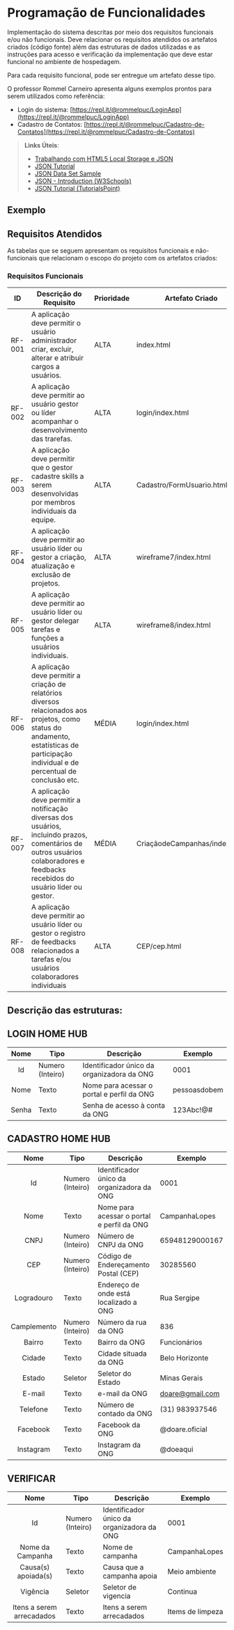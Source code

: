 # Programação de Funcionalidades

Implementação do sistema descritas por meio dos requisitos funcionais e/ou não funcionais. Deve relacionar os requisitos atendidos os artefatos criados (código fonte) além das estruturas de dados utilizadas e as instruções para acesso e verificação da implementação que deve estar funcional no ambiente de hospedagem.

Para cada requisito funcional, pode ser entregue um artefato desse tipo.

O professor Rommel Carneiro apresenta alguns exemplos prontos para serem utilizados como referência:
- Login do sistema: [https://repl.it/@rommelpuc/LoginApp](https://repl.it/@rommelpuc/LoginApp) 
- Cadastro de Contatos: [https://repl.it/@rommelpuc/Cadastro-de-Contatos](https://repl.it/@rommelpuc/Cadastro-de-Contatos)


> **Links Úteis**:
>
> - [Trabalhando com HTML5 Local Storage e JSON](https://www.devmedia.com.br/trabalhando-com-html5-local-storage-e-json/29045)
> - [JSON Tutorial](https://www.w3resource.com/JSON)
> - [JSON Data Set Sample](https://opensource.adobe.com/Spry/samples/data_region/JSONDataSetSample.html)
> - [JSON - Introduction (W3Schools)](https://www.w3schools.com/js/js_json_intro.asp)
> - [JSON Tutorial (TutorialsPoint)](https://www.tutorialspoint.com/json/index.htm)

## Exemplo

## Requisitos Atendidos

As tabelas que se seguem apresentam os requisitos funcionais e não-funcionais que relacionam o escopo do projeto com os artefatos criados:

### Requisitos Funcionais
|ID    | Descrição do Requisito | Prioridade | Artefato Criado |
|------|------------------------|------------|-----------------|
|RF-001| A aplicação deve permitir o usuário administrador criar, excluir, alterar e atribuir cargos a usuários. | ALTA | index.html |
|RF-002| A aplicação deve permitir ao usuário gestor ou líder acompanhar o desenvolvimento das trarefas. | ALTA | login/index.html |
|RF-003| A aplicação deve permitir que o gestor cadastre skills a serem desenvolvidas por membros individuais da equipe. | ALTA | Cadastro/FormUsuario.html |
|RF-004| A aplicação deve permitir ao usuário líder ou gestor a criação, atualização e exclusão de projetos. | ALTA | wireframe7/index.html |
|RF-005| A aplicação deve permitir ao usuário líder ou gestor delegar tarefas e funções a usuários individuais. | ALTA | wireframe8/index.html |
|RF-006| A aplicação deve permitir a criação de relatórios diversos relacionados aos projetos, como status do andamento, estatísticas de participação individual e de percentual de conclusão etc. | MÉDIA | login/index.html |
|RF-007| A aplicação deve permitir a notificação diversas dos usuários, incluindo prazos, comentários de outros usuários colaboradores e feedbacks recebidos do usuário líder ou gestor. | MÉDIA | CriaçãodeCampanhas/index.html |
|RF-008| A aplicação deve permitir ao usuário líder ou gestor o registro de feedbacks relacionados a tarefas e/ou usuários colaboradores individuais | ALTA | CEP/cep.html |


## Descrição das estruturas:

## LOGIN HOME HUB
|  **Nome**      | **Tipo**          | **Descrição**                             | **Exemplo**                                    |
|:--------------:|-------------------|-------------------------------------------|------------------------------------------------|
| Id             | Numero (Inteiro)  | Identificador único da organizadora da ONG            | 0001                                              |
| Nome         | Texto             | Nome para acessar o portal e perfil da ONG                         | pessoasdobem                                   |
| Senha       | Texto             | Senha de acesso à conta da ONG                      | 123Abc!@#                            |

## CADASTRO HOME HUB
|  **Nome**      | **Tipo**          | **Descrição**                             | **Exemplo**                                    |
|:--------------:|-------------------|-------------------------------------------|------------------------------------------------|
| Id             | Numero (Inteiro)  | Identificador único da organizadora da ONG            | 0001                                              |
| Nome         | Texto             | Nome para acessar o portal e perfil da ONG                         | CampanhaLopes                                   |
| CNPJ       | Numero (Inteiro)             | Número de CNPJ da ONG                       | 65948129000167                            |
| CEP       | Numero (Inteiro)             | Código de Endereçamento Postal (CEP)                       | 30285560                            |
| Logradouro       | Texto             | Endereço de onde está localizado a ONG                       | Rua Sergipe                            |
| Camplemento       | Numero (Inteiro)             | Número da rua da ONG                       | 836                            |
| Bairro       | Texto             | Bairro da ONG                       | Funcionários                            |
| Cidade       | Texto             | Cidade situada da ONG                       | Belo Horizonte                            |
| Estado       | Seletor             | Seletor do Estado                       | Minas Gerais                             |
| E-mail       | Texto             | e-mail da ONG                       | doare@gmail.com                            |
| Telefone       | Texto             | Número de contado da ONG                       | (31) 983937546                            |
| Facebook       | Texto             | Facebook da ONG                       | @doare.oficial                            |
| Instagram       | Texto             | Instagram da ONG                       | @doeaqui                            |

## VERIFICAR
|  **Nome**      | **Tipo**          | **Descrição**                             | **Exemplo**                                    |
|:--------------:|-------------------|-------------------------------------------|------------------------------------------------|
| Id             | Numero (Inteiro)  | Identificador único da organizadora da ONG            | 0001                                              |
| Nome da Campanha    | Texto             | Nome de campanha                         | CampanhaLopes                                   |
| Causa(s) apoiada(s)       | Texto             | Causa que a campanha apoia                      | Meio ambiente                          |
| Vigência       | Seletor             | Seletor de vigencia                       | Continua                           | 
| Itens a serem arrecadados       | Texto             | Itens a serem arrecadados                        | Items de limpeza                             |       |

